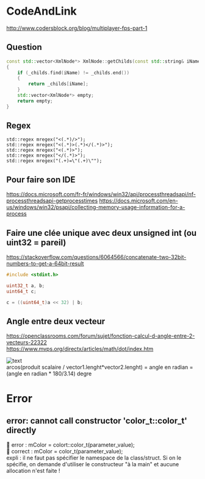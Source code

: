 # CodeAndLink

http://www.codersblock.org/blog/multiplayer-fps-part-1

## Question
```c++
const std::vector<XmlNode*> XmlNode::getChilds(const std::string& iName)
{
	if (_childs.find(iName) != _childs.end())
	{
		return _childs[iName];
	}
	std::vector<XmlNode*> empty;
	return empty;
}
```
## Regex
	std::regex mregex("<(.*)/>");
	std::regex mregex("<(.*)>(.*)</(.*)>");
	std::regex mregex("<(.*)>");
	std::regex mregex("</(.*)>");
	std::regex mregex("(.+)=\"(.+)\"");

## Pour faire son IDE
https://docs.microsoft.com/fr-fr/windows/win32/api/processthreadsapi/nf-processthreadsapi-getprocesstimes
https://docs.microsoft.com/en-us/windows/win32/psapi/collecting-memory-usage-information-for-a-process

## Faire une clée unique avec deux unsigned int (ou uint32 = pareil)
https://stackoverflow.com/questions/6064566/concatenate-two-32bit-numbers-to-get-a-64bit-result
```c++
#include <stdint.h>

uint32_t a, b;
uint64_t c;

c = ((uint64_t)a << 32) | b;  
````
## Angle entre deux vecteur
https://openclassrooms.com/forum/sujet/fonction-calcul-d-angle-entre-2-vecteurs-22322  
https://www.mvps.org/directx/articles/math/dot/index.htm  

![text](angle.png)  
arcos(produit scalaire / vector1.lenght*vector2.lenght) = angle en radian = (angle en radian * 180/3.14) degre  

# Error

## error: cannot call constructor 'color_t::color_t' directly
&#x1F34E; error : mColor = colort::color_t(parameter_value);  
&#x1F34F; correct : mColor = color_t(parameter_value);  
expli : il ne faut pas spécifier le namespace de la class/struct. Si on le spécifie, on demande d'utiliser le constructeur "à la main" et aucune allocation n'est faite !  
